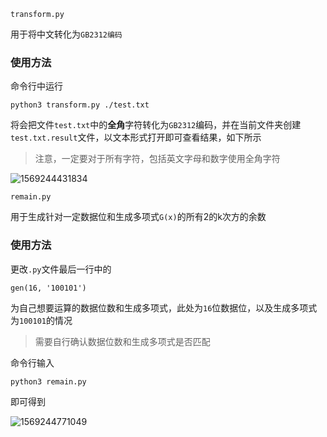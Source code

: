`transform.py`

用于将中文转化为`GB2312编码`

### 使用方法

命令行中运行

```shell
python3 transform.py ./test.txt
```

将会把文件`test.txt`中的**全角**字符转化为`GB2312`编码，并在当前文件夹创建`test.txt.result`文件，以文本形式打开即可查看结果，如下所示

> 注意，一定要对于所有字符，包括英文字母和数字使用全角字符

![1569244431834](/home/samuel/.config/Typora/typora-user-images/1569244431834.png)



`remain.py`

用于生成针对一定数据位和生成多项式`G(x)`的所有2的k次方的余数

### 使用方法

更改`.py`文件最后一行中的

`gen(16, '100101')` 

为自己想要运算的数据位数和生成多项式，此处为`16`位数据位，以及生成多项式为`100101`的情况

> 需要自行确认数据位数和生成多项式是否匹配

命令行输入

```shell
python3 remain.py
```

即可得到

![1569244771049](/home/samuel/.config/Typora/typora-user-images/1569244771049.png)

